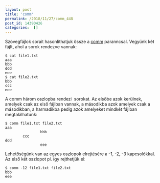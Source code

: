 ```yaml
---
layout: post
title: 'comm'
permalink: /2018/11/27/comm_448
post_id: 14390426
categories:  []
---
```


Szövegfájlok sorait hasonlíthatjuk össze a 
[comm](https://linux.die.net/man/1/comm) paranncsal. Vegyünk két fájlt, ahol a sorok rendezve vannak:

```
$ cat file1.txt 
aaa
bbb
ddd
eee
$ cat file2.txt 
bbb
ccc
eee
```

A comm három oszlopba rendezi  sorokat. Az elsőbe azok kerülnek, amelyek csak az első fájlban vannak, a másodikba azok amelyek csak a másodikban, a harmadikba pedig azok amelyeket mindkét fájlban megtalálhatunk:

```
$ comm file1.txt file2.txt
aaa
                bbb
        ccc
ddd
                eee
```

Lehetőségünk van az egyes oszlopok elrejtésére a -1, -2, -3 kapcsolókkal. Az első két oszlopot pl. így rejthetjük el:

```
$ comm -12 file1.txt file2.txt 
bbb
eee
```
